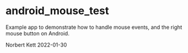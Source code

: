 # android_mouse_test

Example app to demonstrate how to handle mouse events, and the right mouse button on Android. 

Norbert Kett 2022-01-30
